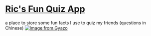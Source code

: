 # [Ric's Fun Quiz App](https://quizapp-c1f2a.web.app)

a place to store some fun facts I use to quiz my friends (questions in Chinese) 
[![Image from Gyazo](https://i.gyazo.com/19c88cec6611c56ddfd8ee4104843cf0.gif)](https://gyazo.com/19c88cec6611c56ddfd8ee4104843cf0)
